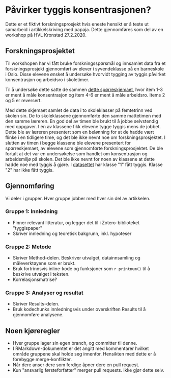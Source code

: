 # Påvirker tyggis konsentrasjonen?
Dette er et fiktivt forskningsprosjekt hvis eneste hensikt er å teste ut samarbeid i artikkelskriving med papaja. Dette gjennomføres som del av en workshop på HVL Kronstad 27.2.2020.

## Forskningsprosjektet
Til workshopen har vi fått bruke forskningsspørsmål og innsamlet data fra et forskningsprosjekt gjennomført av elever i syvendeklasse på en barneskole i Oslo. Disse elevene ønsket å undersøke hvorvidt tygging av tyggis påvirket konsentrasjon og arbeidsro i skoletimer.

Til å undersøke dette satte de sammen [dette spørreskjemaet](spørreskjema.pdf), hvor item 1-3 er ment å måle konsentrasjon og item 4-6 er ment å måle arbeidsro. Items 2 og 5 er reversert.

Med dette skjemaet samlet de data i to skoleklasser på femtetrinn ved skolen sin. De to skoleklassene gjennomførte den samme mattetimen med den samme læreren. En god del av timen ble brukt til å jobbe selvstendig med oppgaver. I én av klassene fikk elevene tygge tyggis mens de jobbet. Dette ble av læreren presentert som en belønning for at de hadde vært flinke i en tidligere time, og det ble ikke nevnt noe om forskningsprosjektet. I slutten av timen i begge klassene ble elevene presentert for spørreskjemaet, av elevene som gjennomførte forskningsprosjektet. De ble fortalt at det var en undersøkelse som handlet om konsentrasjon og arbeidsmiljø på skolen. Det ble ikke nevnt for noen av klassene at dette hadde noe med tyggis å gjøre. I [datasettet](data/tyggisdata.csv) har klasse "1" fått tyggis. Klasse "2" har ikke fått tyggis.

## Gjennomføring
Vi deler i grupper. Hver gruppe jobber med hver sin del av artikkelen.

### Gruppe 1: Innledning
- Finner relevant litteratur, og legger det til i Zotero-biblioteket "tyggispaper"
- Skriver innledning og teoretisk bakgrunn, inkl. hypoteser

### Gruppe 2: Metode
- Skriver Method-delen. Beskriver utvalget, datainnsamling og måleverktøyene som er brukt.
- Bruk fortrinnsvis inline-kode og funksjoner som `r printnum()` til å beskrive utvalget i teksten.
- Korrelasjonsmatrise?

### Gruppe 3: Analyser og resultat
- Skriver Results-delen.
- Bruk kodechunks innledningsvis under overskriften Results til å gjennomføre analysene.

## Noen kjøreregler
- Hver gruppe lager sin egen branch, og committer til denne.
- I RMarkdown-dokumentet er det angitt med kommentarer hvilket område gruppene skal holde seg innenfor. Hensikten med dette er å forebygge merge-konflikter.
- Når dere anser dere som ferdige åpner dere en pull request.
- Kun "ansvarlig førsteforfatter" merger pull requests. Ikke gjør dette selv.

